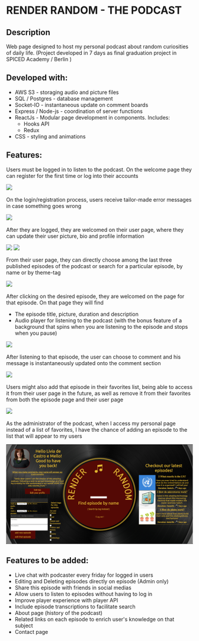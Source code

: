 # RENDER RANDOM - THE PODCAST

## Description

Web page designed to host my personal podcast about random curiosities of daily life. (Project developed  in 7 days as final graduation project in SPICED Academy / Berlin )

## Developed with: 

- AWS S3 -  storaging audio and picture files
- SQL / Postgres - database management
- Socket-IO - instantaneous update on comment boards
- Express / Node-js - coordination of server functions
- ReactJs - Modular page development in components. Includes:
  - Hooks API 
  - Redux
- CSS - styling and animations

## Features:

Users must be logged in to listen to the podcast. On the welcome page they can register for the first time or log into their accounts

<img src='./welcomepage.gif' />

On the login/registration process, users receive tailor-made error messages in case something goes wrong

<img src ='./errormessage.gif' />

After they are logged, they are welcomed on their user page, where they can update their user picture, bio and profile information

<img src='./picupload.gif' />

<img src='./bioprofileedit.gif' />

From their user page, they can directly choose among the last three published episodes of the podcast or search for a particular episode, by name or by theme-tag

<img src='./searchengine.gif' />

After clicking on the desired episode, they are welcomed on the page for that episode. On that page they will find 

- The episode title, picture, duration and description
- Audio player for listening to the podcast (with the bonus feature of a background that spins when you are listening to the episode and stops when you pause)

<img src='./backspin.gif' />

After listening to that episode, the user can choose to comment and his message is instantaneously updated onto the comment section

<img src='./comments.gif' />

Users might also add that episode in their favorites list, being able to access it from their user page in the future, as well as remove it from their favorites from both the episode page and their user page

<img src='./favorites.gif' />

As the administrator of the podcast, when I access my personal page instead of a list of favorites, I have the chance of adding an episode to the list that will appear to my users

<img src='./adminpage.png' />

## Features to be added:

- Live chat with podcaster every friday for logged in users
- Editing and Deleting episodes directly on episode (Admin only)
- Share this episode with friends in social medias
- Allow users to listen to episodes without having to log in
- Improve player experience with player API
- Include episode transcriptions to facilitate search 
- About page (history of the podcast)
- Related links on each episode to enrich user's knowledge on that subject
- Contact page